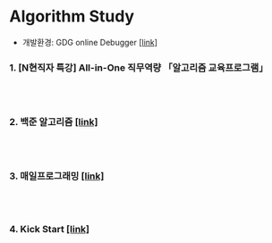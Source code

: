 # Algorithm Study
* 개발환경: GDG online Debugger [[link]](http://www.onlinegdb.com/)

### 1. [N현직자 특강] All-in-One 직무역량 「알고리즘 교육프로그램」

<br><br>

### 2. 백준 알고리즘 [[link]](https://www.acmicpc.net/)
<br><br>


### 3. 매일프로그래밍  [[link]](https://mailprogramming.com/)
<br><br>


### 4. Kick Start  [[link]](https://codingcompetitions.withgoogle.com/kickstart)
<br><br>

